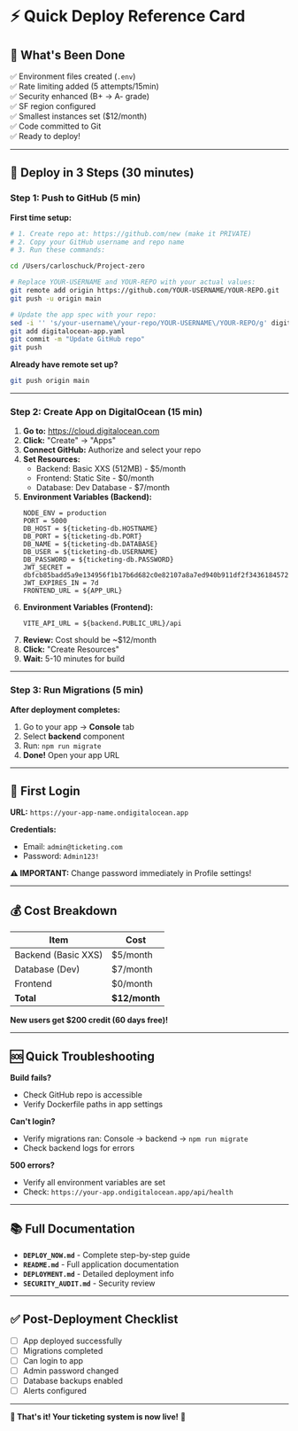 # ⚡ Quick Deploy Reference Card

## 🎯 What's Been Done

✅ Environment files created (`.env`)  
✅ Rate limiting added (5 attempts/15min)  
✅ Security enhanced (B+ → A- grade)  
✅ SF region configured  
✅ Smallest instances set ($12/month)  
✅ Code committed to Git  
✅ Ready to deploy!

---

## 🚀 Deploy in 3 Steps (30 minutes)

### Step 1: Push to GitHub (5 min)

**First time setup:**
```bash
# 1. Create repo at: https://github.com/new (make it PRIVATE)
# 2. Copy your GitHub username and repo name
# 3. Run these commands:

cd /Users/carloschuck/Project-zero

# Replace YOUR-USERNAME and YOUR-REPO with your actual values:
git remote add origin https://github.com/YOUR-USERNAME/YOUR-REPO.git
git push -u origin main

# Update the app spec with your repo:
sed -i '' 's/your-username\/your-repo/YOUR-USERNAME\/YOUR-REPO/g' digitalocean-app.yaml
git add digitalocean-app.yaml
git commit -m "Update GitHub repo"
git push
```

**Already have remote set up?**
```bash
git push origin main
```

---

### Step 2: Create App on DigitalOcean (15 min)

1. **Go to:** https://cloud.digitalocean.com
2. **Click:** "Create" → "Apps"
3. **Connect GitHub:** Authorize and select your repo
4. **Set Resources:**
   - Backend: Basic XXS (512MB) - $5/month
   - Frontend: Static Site - $0/month
   - Database: Dev Database - $7/month
5. **Environment Variables (Backend):**
   ```
   NODE_ENV = production
   PORT = 5000
   DB_HOST = ${ticketing-db.HOSTNAME}
   DB_PORT = ${ticketing-db.PORT}
   DB_NAME = ${ticketing-db.DATABASE}
   DB_USER = ${ticketing-db.USERNAME}
   DB_PASSWORD = ${ticketing-db.PASSWORD}
   JWT_SECRET = dbfcb85badd5a9e134956f1b17b6d682c0e82107a8a7ed940b911df2f3436184572a790cc4030c4e990f3c9522594fe3aee343150685e210c2ed627e842836dd
   JWT_EXPIRES_IN = 7d
   FRONTEND_URL = ${APP_URL}
   ```
6. **Environment Variables (Frontend):**
   ```
   VITE_API_URL = ${backend.PUBLIC_URL}/api
   ```
7. **Review:** Cost should be ~$12/month
8. **Click:** "Create Resources"
9. **Wait:** 5-10 minutes for build

---

### Step 3: Run Migrations (5 min)

**After deployment completes:**

1. Go to your app → **Console** tab
2. Select **backend** component
3. Run: `npm run migrate`
4. **Done!** Open your app URL

---

## 🔐 First Login

**URL:** `https://your-app-name.ondigitalocean.app`

**Credentials:**
- Email: `admin@ticketing.com`
- Password: `Admin123!`

**⚠️ IMPORTANT:** Change password immediately in Profile settings!

---

## 💰 Cost Breakdown

| Item | Cost |
|------|------|
| Backend (Basic XXS) | $5/month |
| Database (Dev) | $7/month |
| Frontend | $0/month |
| **Total** | **$12/month** |

**New users get $200 credit (60 days free)!**

---

## 🆘 Quick Troubleshooting

**Build fails?**
- Check GitHub repo is accessible
- Verify Dockerfile paths in app settings

**Can't login?**
- Verify migrations ran: Console → backend → `npm run migrate`
- Check backend logs for errors

**500 errors?**
- Verify all environment variables are set
- Check: `https://your-app.ondigitalocean.app/api/health`

---

## 📚 Full Documentation

- **`DEPLOY_NOW.md`** - Complete step-by-step guide
- **`README.md`** - Full application documentation
- **`DEPLOYMENT.md`** - Detailed deployment info
- **`SECURITY_AUDIT.md`** - Security review

---

## ✅ Post-Deployment Checklist

- [ ] App deployed successfully
- [ ] Migrations completed
- [ ] Can login to app
- [ ] Admin password changed
- [ ] Database backups enabled
- [ ] Alerts configured

---

**🎉 That's it! Your ticketing system is now live!** 🚀


